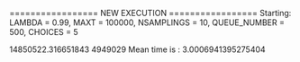 ================= NEW EXECUTION =================
Starting:
	LAMBDA = 0.99,
	MAXT = 100000,
	NSAMPLINGS = 10,
	QUEUE_NUMBER = 500,
	CHOICES = 5

14850522.316651843 4949029
Mean time is : 3.0006941395275404
